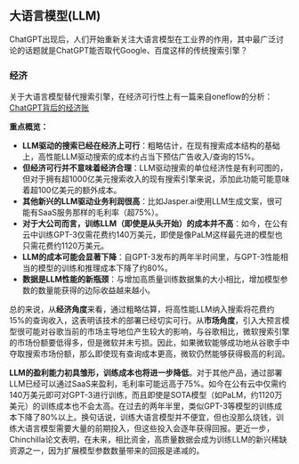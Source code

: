 ## 大语言模型(LLM)

ChatGPT出现后，人们开始重新关注大语言模型在工业界的作用，其中最广泛讨论的话题就是ChatGPT能否取代Google、百度这样的传统搜索引擎？

### 经济

关于大语言模型替代搜索引擎，在经济可行性上有一篇来自oneflow的分析：[ChatGPT背后的经济账](https://mp.weixin.qq.com/s/aAg1ptEkQ6ahdjs-3s_g3A)

**重点概览：**

- **LLM驱动的搜索已经在经济上可行**：粗略估计，在现有搜索成本结构的基础上，高性能LLM驱动搜索的成本约占当下预估广告收入/查询的15%。
- **但经济可行并不意味着经济合理**：LLM驱动搜索的单位经济性是有利可图的，但对于拥有超1000亿美元搜索收入的现有搜索引擎来说，添加此功能可能意味着超100亿美元的额外成本。
- **其他新兴的LLM驱动业务利润很高**：比如Jasper.ai使用LLM生成文案，很可能有SaaS服务那样的毛利率（超75%）。
- **对于大公司而言，训练LLM（即使是从头开始）的成本并不高**：如今，在公有云中训练GPT-3仅需花费约140万美元，即使是像PaLM这样最先进的模型也只需花费约1120万美元。
- **LLM的成本可能会显著下降**：自GPT-3发布的两年半时间里，与GPT-3性能相当的模型的训练和推理成本下降了约80%。
- **数据是LLM性能的新瓶颈**：与增加高质量训练数据集的大小相比，增加模型参数的数量能获得的边际收益越来越小。

总的来说，从**经济角度**来看，通过粗略估算，将高性能LLM纳入搜索将花费约15%的查询收入，这表明该技术的部署已经切实可行。从**市场角度**，引入大预言模型很可能对谷歌当前的市场主导地位产生较大的影响，与谷歌相比，微软搜索引擎的市场份额要低得多，但是微软并未亏损。因此，如果微软能够成功地从谷歌手中夺取搜索市场份额，那么即使现有查询成本更高，微软仍然能够获得极高的利润。

**LLM的盈利能力初具雏形，训练成本也将进一步降低**。对于其他产品，通过部署LLM已经可以通过SaaS来盈利，毛利率可能远高于75%。如今在公有云中仅需约140万美元即可对GPT-3进行训练，而且即使是SOTA模型（如PaLM，约1120万美元）的训练成本也不会太高。在过去的两年半里，类似GPT-3等模型的训练成本下降了80%以上。换句话说，训练大语言模型并不便宜，但也没那么烧钱，训练大语言模型需要大量的前期投入，但这些投入会逐年获得回报。更近一步，Chinchilla论文表明，在未来，相比资金，高质量数据会成为训练LLM的新兴稀缺资源之一，因为扩展模型参数数量带来的回报是递减的。

